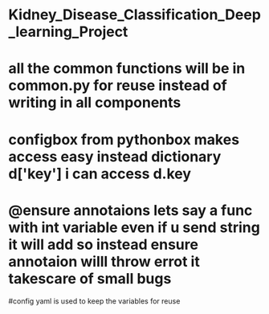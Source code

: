 # Kidney_Disease_Classification_Deep_learning_Project
# all the common functions will be in common.py for reuse instead of writing in all components
# configbox from pythonbox makes access easy instead dictionary d['key'] i can access d.key
# @ensure annotaions lets say a func with int variable even if u send string it will add so instead ensure annotaion willl throw  errot it takescare of small bugs 
#config yaml is used to keep the variables for reuse